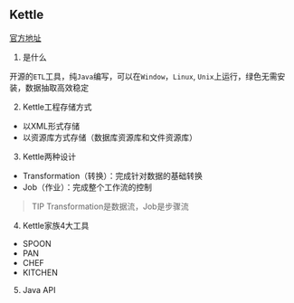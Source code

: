 ## Kettle 

[官方地址](https://community.hitachivantara.com/s/article/data-integration-kettle)

1. 是什么

开源的`ETL`工具，纯`Java`编写，可以在`Window`，`Linux`, `Unix`上运行，绿色无需安装，数据抽取高效稳定

2. Kettle工程存储方式

- 以XML形式存储
- 以资源库方式存储（数据库资源库和文件资源库）

3. Kettle两种设计

- Transformation（转换）：完成针对数据的基础转换
- Job（作业）：完成整个工作流的控制

> TIP
> Transformation是数据流，Job是步骤流

4. Kettle家族4大工具

- SPOON
- PAN
- CHEF
- KITCHEN

5. Java API





